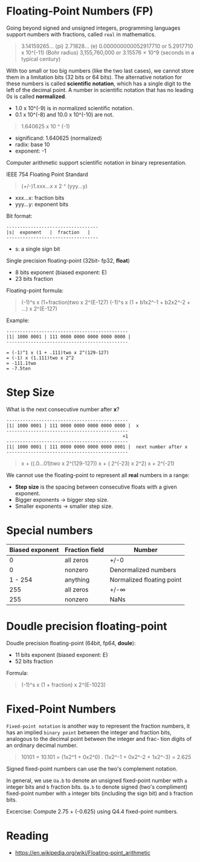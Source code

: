 # Floating-Point Numbers (FP)

Going beyond signed and unsigned integers, programming languages support numbers with fractions, called `real` in mathematics.

> 3.14159265... (pi)
> 2.71828... (e)
> 0.000000000052917710 or 5.2917710 x 10^(-11) (Bohr radius)
> 3,155,760,000 or 3.15576 × 10^9 (seconds in a typical century)

With too small or too big numbers (like the two last cases), we cannot store them in a limitation bits (32 bits or 64 bits). The alternative notation for these numbers is called **scientific notation**, which has a single digit to the left of the decimal point. A number in scientific notation that has no leading 0s is called **normalized**.
- 1.0 x 10^(-9) is in normalized scientific notation.
- 0.1 x 10^(-8) and 10.0 x 10^(-10) are not.

> 1.640625   x   10 ^ (-1)

- significand: 1.640625 (normalized)
- radix: base 10
- exponent: -1

Computer arithmetic support scientific notation in binary representation.

IEEE 754 Floating Point Standard

> (+/-)1.xxx...x   x  2 ^ (yyy...y)

- xxx...x: fraction bits
- yyy...y: exponent bits 

Bit format:

```
----------------------------------
|s|  exponent   |  fraction   |
----------------------------------
```

- s: a single sign bit

Single precision floating-point (32bit- fp32, **float**)
- 8 bits exponent (biased exponent: E)
- 23 bits fraction

Floating-point formula:

> (-1)^s x (1+fraction)two x 2^(E-127)
> (-1)^s x (1 + b1x2^-1 + b2x2^-2 + ...) x 2^(E-127)

Example:

```
---------------------------------------------
|1| 1000 0001 | 111 0000 0000 0000 0000 0000 |
---------------------------------------------
```

```
= (-1)^1 x (1 + .111)two x 2^(129-127)
= (-1) x (1.111)two x 2^2
= -111.1two
= -7.5ten
```

# Step Size

What is the next consecutive number after **x**?

```
---------------------------------------------
|1| 1000 0001 | 111 0000 0000 0000 0000 0000 |  x
---------------------------------------------
                                           +1
---------------------------------------------
|1| 1000 0001 | 111 0000 0000 0000 0000 0001 |  next number after x
---------------------------------------------                                   
```

> x + ((.0...01)two x 2^(129-127))
> x + ( 2^(-23) x 2^2)
> x + 2^(-21)

We cannot use the floating-point to represent all **real** numbers in a range:
- **Step size** is the spacing between consecutive floats with a given exponent.
- Bigger exponents -> bigger step size.
- Smaller exponents -> smaller step size.

# Special numbers

| Biased exponent | Fraction field | Number |
|-----------------|----------------|--------|
| 0               | all zeros      | +/-0   |
| 0               | nonzero        | Denormalized numbers      |
| 1 - 254         | anything       | Normalized floating point |
| 255             | all zeros      | +/-∞   |
| 255             | nonzero        | NaNs   |

# Doudle precision floating-point

Doudle precision floating-point (64bit, fp64, **doule**):
- 11 bits exponent (biased exponent: E)
- 52 bits fraction

Formula:

> (-1)^s x (1 + fraction) x 2^(E-1023)

# Fixed-Point Numbers

`Fixed-point notation` is another way to represent the fraction numbers, it has an implied `binary point` between the integer and fraction bits, analogous to the decimal point between the integer and frac- tion digits of an ordinary decimal number.

> 10101 = 10.101 = (1x2^1 + 0x2^0) . (1x2^-1 + 0x2^-2 + 1x2^-3) = 2.625

Signed fixed-point numbers can use the two's complement notation.

In general, we use `Ua.b` to denote an unsigned fixed-point number with `a` integer bits and `b` fraction bits. `Qa.b` to denote signed (two's compliment) fixed-point number with `a` integer bits (including the sign bit) and `b` fraction bits.

Excercise: Compute 2.75 + (-0.625) using Q4.4 fixed-point numbers.

# Reading

- https://en.wikipedia.org/wiki/Floating-point_arithmetic
